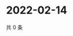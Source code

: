 # 2022-02-14

共 0 条

<!-- BEGIN WEIBO -->
<!-- 最后更新时间 Mon Feb 14 2022 16:17:01 GMT+0800 (China Standard Time) -->

<!-- END WEIBO -->
